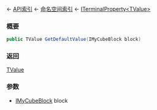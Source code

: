 ← [API索引](Api-Index) ← [命名空间索引](Namespace-Index) ← [ITerminalProperty&lt;TValue&gt;](Sandbox.ModAPI.Interfaces.ITerminalProperty`1)

### 概要

```csharp
public TValue GetDefaultValue(IMyCubeBlock block)
```

### 返回

[TValue]()

### 参数

* [IMyCubeBlock](VRage.Game.ModAPI.Ingame.IMyCubeBlock) block
